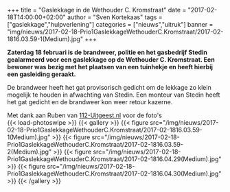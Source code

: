 +++
title = "Gaslekkage in de Wethouder C. Kromstraat"
date = "2017-02-18T14:00:00+02:00"
author = "Sven Kortekaas"
tags = ["gaslekkage","hulpverlening"]
categories = ["nieuws","uitruk"]
banner = "img/nieuws/2017-02-18-Prio1GaslekkageWethouderC.Kromstraat/2017-02-1816.03.59-1(Medium).jpg"
+++

**Zaterdag 18 februari is de brandweer, politie en het gasbedrijf Stedin gealarmeerd voor een gaslekkage op de Wethouder C. Kromstraat. Een bewoner was bezig met het plaatsen van een tuinhekje en heeft hierbij een gasleiding geraakt.**  

De brandweer heeft het gat provisorisch gedicht om de lekkage zo klein mogelijk te houden in afwachting van Stedin. Een monteur van Stedin heeft het gat gedicht en de brandweer kon weer retour kazerne.  

Met dank aan Ruben van [112-Uitgeest.nl](https://www.112-uitgeest.nl) voor de foto's  
​
{{< load-photoswipe >}}
{{< gallery >}}
  {{< figure src="/img/nieuws/2017-02-18-Prio1GaslekkageWethouderC.Kromstraat/2017-02-1816.03.59-1(Medium).jpg" >}}
  {{< figure src="/img/nieuws/2017-02-18-Prio1GaslekkageWethouderC.Kromstraat/2017-02-1816.03.59-2(Medium).jpg" >}}
  {{< figure src="/img/nieuws/2017-02-18-Prio1GaslekkageWethouderC.Kromstraat/2017-02-1816.04.29(Medium).jpg" >}}
  {{< figure src="/img/nieuws/2017-02-18-Prio1GaslekkageWethouderC.Kromstraat/2017-02-1816.04.30(Medium).jpg" >}}
{{< /gallery >}}
